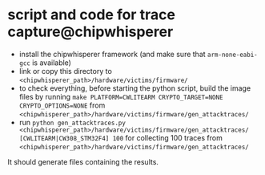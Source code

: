 # script and code for trace capture@chipwhisperer

- install the chipwhisperer framework (and make sure that `arm-none-eabi-gcc` is available)
- link or copy this directory to `<chipwhisperer_path>/hardware/victims/firmware/`
- to check everything, before starting the python script, build the image files by running `make PLATFORM=CWLITEARM CRYPTO_TARGET=NONE CRYPTO_OPTIONS=NONE` from `<chipwhisperer_path>/hardware/victims/firmware/gen_attacktraces/`
- run `python gen_attacktraces.py <chipwhisperer_path>/hardware/victims/firmware/gen_attacktraces/ [CWLITEARM|CW308_STM32F4] 100` for collecting 100 traces from `<chipwhisperer_path>/hardware/victims/firmware/gen_attacktraces/`

It should generate files containing the results.
